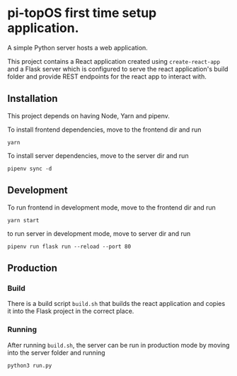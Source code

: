 # pi-topOS first time setup application.

A simple Python server hosts a web application.

This project contains a React application created using `create-react-app` and
a Flask server which is configured to serve the react application's build
folder and provide REST endpoints for the react app to interact with.

## Installation

This project depends on having Node, Yarn and pipenv.

To install frontend dependencies, move to the frontend dir and run

`yarn`

To install server dependencies, move to the server dir and run

`pipenv sync -d`

## Development

To run frontend in development mode, move to the frontend dir and run

`yarn start`

to run server in development mode, move to server dir and run

`pipenv run flask run --reload --port 80`

## Production

### Build

There is a build script `build.sh` that builds the react application
and copies it into the Flask project in the correct place.

### Running

After running `build.sh`, the server can be run in production mode by
moving into the server folder and running

`python3 run.py`
